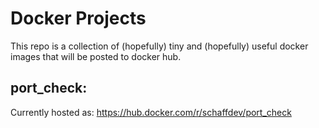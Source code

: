 # Docker Projects

This repo is a collection of (hopefully) tiny and (hopefully) useful docker images that will be posted to docker hub.

## port_check:

Currently hosted as: <https://hub.docker.com/r/schaffdev/port_check>
